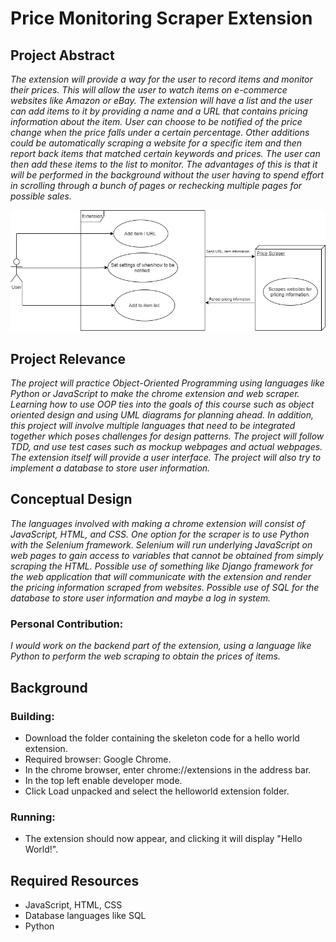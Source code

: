 # Price Monitoring Scraper Extension

## Project Abstract
_The extension will provide a way for the user to record items and monitor their prices. This will allow the user to watch items on e-commerce websites like Amazon or eBay. The extension will have a list and the user can add items to it by providing a name and a URL that contains pricing information about the item. User can choose to be notified of the price change when the price falls under a certain percentage. Other additions could be automatically scraping a website for a specific item and then report back items that matched certain keywords and prices. The user can then add these items to the list to monitor. The advantages of this is that it will be performed in the background without the user having to spend effort in scrolling through a bunch of pages or rechecking multiple pages for possible sales._

![Use Case Image](Zheng_Peter_PriceMonitoringScraperExtension.png)

## Project Relevance
_The project will practice Object-Oriented Programming using languages like Python or JavaScript to make the chrome extension and web scraper. Learning how to use OOP ties into the goals of this course such as object oriented design and using UML diagrams for planning ahead. In addition, this project will involve multiple languages that need to be integrated together which poses challenges for design patterns. The project will follow TDD, and use test cases such as mockup webpages and actual webpages. The extension itself will provide a user interface. The project will also try to implement a database to store user information._

## Conceptual Design
_The languages involved with making a chrome extension will consist of JavaScript, HTML, and CSS. One option for the scraper is to use Python with the Selenium framework. Selenium will run underlying JavaScript on web pages to gain access to variables that cannot be obtained from simply scraping the HTML. Possible use of something like Django framework for the web application that will communicate with the extension and render the pricing information scraped from websites. Possible use of SQL for the database to store user information and maybe a log in system._
### Personal Contribution:
_I would work on the backend part of the extension, using a language like Python to perform the web scraping to obtain the prices of items._

## Background

### Building:
- Download the folder containing the skeleton code for a hello world extension.
- Required browser: Google Chrome.
- In the chrome browser, enter chrome://extensions in the address bar.
- In the top left enable developer mode.
- Click Load unpacked and select the helloworld extension folder.
### Running:
- The extension should now appear, and clicking it will display "Hello World!".

## Required Resources

- JavaScript, HTML, CSS
- Database languages like SQL
- Python
